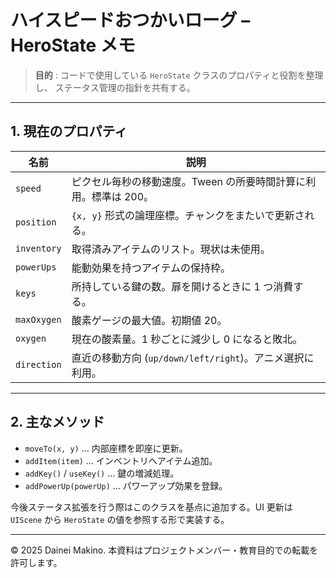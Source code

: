 # ハイスピードおつかいローグ – HeroState メモ

> **目的** : コードで使用している `HeroState` クラスのプロパティと役割を整理し、
> ステータス管理の指針を共有する。

---

## 1. 現在のプロパティ

| 名前 | 説明 |
| --- | --- |
| `speed` | ピクセル毎秒の移動速度。Tween の所要時間計算に利用。標準は 200。|
| `position` | `{x, y}` 形式の論理座標。チャンクをまたいで更新される。 |
| `inventory` | 取得済みアイテムのリスト。現状は未使用。 |
| `powerUps` | 能動効果を持つアイテムの保持枠。 |
| `keys` | 所持している鍵の数。扉を開けるときに 1 つ消費する。 |
| `maxOxygen` | 酸素ゲージの最大値。初期値 20。 |
| `oxygen` | 現在の酸素量。1 秒ごとに減少し 0 になると敗北。 |
| `direction` | 直近の移動方向 (`up/down/left/right`)。アニメ選択に利用。 |

---

## 2. 主なメソッド

- `moveTo(x, y)` … 内部座標を即座に更新。
- `addItem(item)` … インベントリへアイテム追加。
- `addKey()` / `useKey()` … 鍵の増減処理。
- `addPowerUp(powerUp)` … パワーアップ効果を登録。

今後ステータス拡張を行う際はこのクラスを基点に追加する。UI 更新は `UIScene` から
`HeroState` の値を参照する形で実装する。

---

© 2025 Dainei Makino. 本資料はプロジェクトメンバー・教育目的での転載を許可します。
